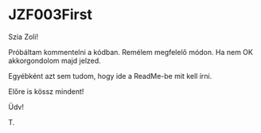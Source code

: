 # JZF003First

Szia Zoli!

Próbáltam kommentelni a kódban. Remélem megfelelő módon. Ha nem OK akkorgondolom majd jelzed.

Egyébként  azt sem tudom, hogy ide a ReadMe-be mit kell írni.

Előre is kössz mindent!

Üdv!

T.
